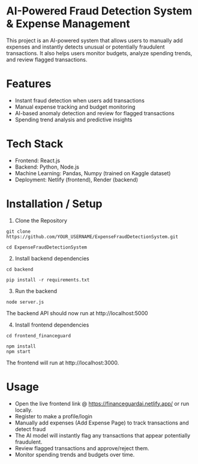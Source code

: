 # AI-Powered Fraud Detection System & Expense Management
This project is an AI-powered system that allows users to manually add expenses and instantly detects unusual or potentially fraudulent transactions. It also helps users monitor budgets, analyze spending trends, and review flagged transactions.

# Features 
- Instant fraud detection when users add transactions
- Manual expense tracking and budget monitoring
- AI-based anomaly detection and review for flagged transactions
- Spending trend analysis and predictive insights

# Tech Stack 
- Frontend: React.js
- Backend: Python, Node.js
- Machine Learning: Pandas, Numpy (trained on Kaggle dataset)
- Deployment: Netlify (frontend), Render (backend)

# Installation / Setup
1. Clone the Repository
```
git clone https://github.com/YOUR_USERNAME/ExpenseFraudDetectionSystem.git
```
```
cd ExpenseFraudDetectionSystem
```

2. Install backend dependencies
```
cd backend
```
```
pip install -r requirements.txt
```

3. Run the backend
```
node server.js
```
The backend API should now run at http://localhost:5000

4. Install frontend dependencies
```
cd frontend_financeguard
```
```
npm install
npm start
```
The frontend will run at http://localhost:3000.

# Usage
- Open the live frontend link @ https://financeguardai.netlify.app/ or run locally.
- Register to make a profile/login
- Manually add expenses (Add Expense Page) to track transactions and detect fraud
- The AI model will instantly flag any transactions that appear potentially fraudulent.
- Review flagged transactions and approve/reject them.
- Monitor spending trends and budgets over time.
